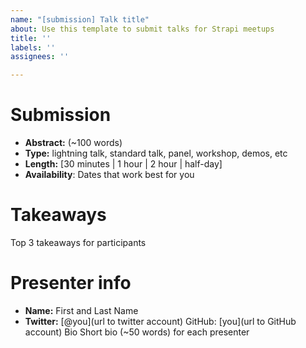 ```yaml
---
name: "[submission] Talk title"
about: Use this template to submit talks for Strapi meetups
title: ''
labels: ''
assignees: ''

---
```


# Submission

- **Abstract:** (~100 words)
- **Type:** lightning talk, standard talk, panel, workshop, demos, etc
- **Length:** [30 minutes | 1 hour | 2 hour | half-day]
- **Availability**: Dates that work best for you

# Takeaways 

Top 3 takeaways for participants


# Presenter info 

- **Name:** First and Last Name
- **Twitter:** [@you](url to twitter account)
GitHub: [you](url to GitHub account)
Bio
Short bio (~50 words) for each presenter
